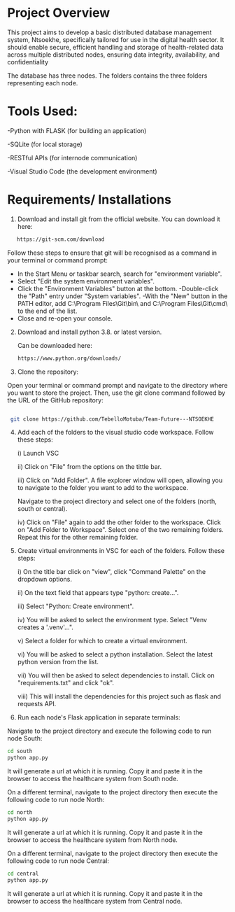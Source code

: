 # Project Overview
This project aims to develop a basic distributed database management system, Ntsoekhe,  specifically tailored for use in the digital health sector. It should enable secure, efficient handling  and storage of health-related data across multiple distributed nodes, ensuring data integrity,  availability, and confidentiality

The database has three nodes. The folders contains the three folders representing each node. 

# Tools Used:

-Python with FLASK (for building an application)

-SQLite (for local storage)

-RESTful APIs (for internode communication)

-Visual Studio Code (the development environment)

# Requirements/ Installations
1. Download and install git from the official website.
    You can download it here:
  ```bash
     https://git-scm.com/download
  ```
Follow these steps to ensure that git will be recognised as a command in your terminal or command prompt:

   - In the Start Menu or taskbar search, search for "environment variable".
   - Select "Edit the system environment variables".
   - Click the "Environment Variables" button at the bottom.
   -Double-click the "Path" entry under "System variables".
   -With the "New" button in the PATH editor, add C:\Program Files\Git\bin\ and
     C:\Program Files\Git\cmd\ to the end of the list.
   - Close and re-open your console.

2. Download and install python 3.8. or latest version.

   Can be downloaded here:
   ```bash
   https://www.python.org/downloads/
   ```

3. Clone the repository:
   
Open your terminal or command prompt and navigate to the directory where you want to store the project. Then, use the git clone command followed by the URL of the GitHub repository:

  ```bash
  
   git clone https://github.com/TebelloMotuba/Team-Future---NTSOEKHE
  ```
4. Add each of the folders to the visual studio code workspace. Follow these steps:

    i) Launch VSC
   
    ii) Click on "File" from the options on the tittle bar.
   
    iii) Click on "Add Folder". A file explorer window will open, allowing you to navigate to the folder you want to add to the workspace.
   
   Navigate to the project directory and select one of the folders (north, south or central).
   
    iv)  Click on "File" again to add the other folder to the workspace. Click on "Add Folder to Workspace". Select one of the two remaining folders.
         Repeat this for the other remaining folder.
5. Create virtual environments in VSC for each of the folders. Follow these steps:
   
   i) On the title bar click on "view", click "Command Palette" on the dropdown options.
   
   ii) On the text field that appears type "python: create...".
   
   iii) Select "Python: Create environment".
   
   iv) You will be asked to select the environment type. Select "Venv creates a '.venv'...".

   v) Select a folder for which to create a virtual environment.
   
   vi) You will be asked to select a python installation. Select the latest python version from the list.
   
   vii) You will then be asked to select dependencies to install. Click on "requirements.txt" and click "ok".
   
   viii) This will install the dependencies for this project such as flask and requests API.

    
   

6. Run each node's Flask application in separate terminals:
   
  Navigate to the project directory and execute the following code to run node South:
```bash
cd south
python app.py
```
It will generate a url at which it is running. Copy it and paste it in the browser to access the healthcare system from South node.

On a different terminal, navigate to the project directory then execute the following code to run node North:
```bash
cd north
python app.py
```
It will generate a url at which it is running. Copy it and paste it in the browser to access the healthcare system from North node.

On a different terminal, navigate to the project directory then execute the following code to run node Central:
```bash
cd central
python app.py
```
It will generate a url at which it is running. Copy it and paste it in the browser to access the healthcare system from Central node.





